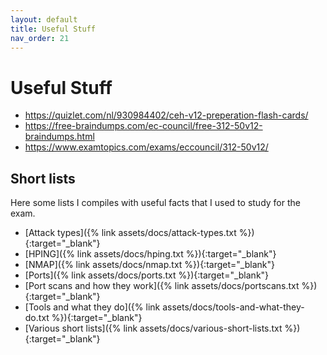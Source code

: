 ```yaml
---
layout: default
title: Useful Stuff
nav_order: 21
---
```

# Useful Stuff

- <https://quizlet.com/nl/930984402/ceh-v12-preperation-flash-cards/>
- <https://free-braindumps.com/ec-council/free-312-50v12-braindumps.html>
- <https://www.examtopics.com/exams/eccouncil/312-50v12/>

## Short lists
Here some lists I compiles with useful facts that I used to study for the exam.

- [Attack types]({% link assets/docs/attack-types.txt %}){:target="_blank"}
- [HPING]({% link assets/docs/hping.txt %}){:target="_blank"}
- [NMAP]({% link assets/docs/nmap.txt %}){:target="_blank"}
- [Ports]({% link assets/docs/ports.txt %}){:target="_blank"}
- [Port scans and how they work]({% link assets/docs/portscans.txt %}){:target="_blank"}
- [Tools and what they do]({% link assets/docs/tools-and-what-they-do.txt %}){:target="_blank"}
- [Various short lists]({% link assets/docs/various-short-lists.txt %}){:target="_blank"}
